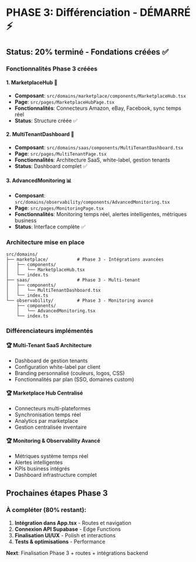 # PHASE 3: Différenciation - DÉMARRÉ ⚡

## Status: 20% terminé - Fondations créées ✅

### Fonctionnalités Phase 3 créées

#### 1. **MarketplaceHub** 🛒 
- **Composant**: `src/domains/marketplace/components/MarketplaceHub.tsx`
- **Page**: `src/pages/MarketplaceHubPage.tsx`
- **Fonctionnalités**: Connecteurs Amazon, eBay, Facebook, sync temps réel
- **Status**: Structure créée ✅

#### 2. **MultiTenantDashboard** 🏢
- **Composant**: `src/domains/saas/components/MultiTenantDashboard.tsx`
- **Page**: `src/pages/MultiTenantPage.tsx`
- **Fonctionnalités**: Architecture SaaS, white-label, gestion tenants
- **Status**: Dashboard complet ✅

#### 3. **AdvancedMonitoring** 📊
- **Composant**: `src/domains/observability/components/AdvancedMonitoring.tsx`
- **Page**: `src/pages/MonitoringPage.tsx`
- **Fonctionnalités**: Monitoring temps réel, alertes intelligentes, métriques business
- **Status**: Interface complète ✅

### Architecture mise en place

```
src/domains/
├── marketplace/           # Phase 3 - Intégrations avancées
│   ├── components/
│   │   └── MarketplaceHub.tsx
│   └── index.ts
├── saas/                  # Phase 3 - Multi-tenant
│   ├── components/
│   │   └── MultiTenantDashboard.tsx
│   └── index.ts
└── observability/         # Phase 3 - Monitoring avancé
    ├── components/
    │   └── AdvancedMonitoring.tsx
    └── index.ts
```

### Différenciateurs implémentés

#### 🏆 Multi-Tenant SaaS Architecture
- Dashboard de gestion tenants
- Configuration white-label par client
- Branding personnalisé (couleurs, logos, CSS)
- Fonctionnalités par plan (SSO, domaines custom)

#### 🏆 Marketplace Hub Centralisé  
- Connecteurs multi-plateformes
- Synchronisation temps réel
- Analytics par marketplace
- Gestion centralisée inventaire

#### 🏆 Monitoring & Observability Avancé
- Métriques système temps réel
- Alertes intelligentes
- KPIs business intégrés
- Dashboard infrastructure complet

## Prochaines étapes Phase 3

### À compléter (80% restant):

1. **Intégration dans App.tsx** - Routes et navigation
2. **Connexion API Supabase** - Edge Functions
3. **Finalisation UI/UX** - Polish et interactions
4. **Tests & optimisations** - Performance

**Next**: Finalisation Phase 3 + routes + intégrations backend
